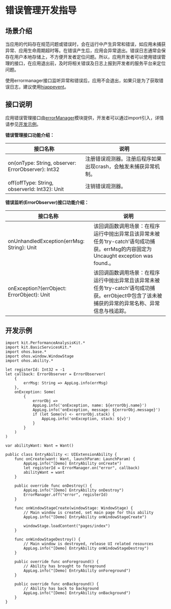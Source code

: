 # 错误管理开发指导

## 场景介绍

当应用的代码存在规范问题或错误时，会在运行中产生异常和错误，如应用未捕获异常、应用生命周期超时等。在错误产生后，应用会异常退出。错误日志通常会保存在用户本地存储上，不方便开发者定位问题。所以，应用开发者可以使用错误管理的接口，在应用退出前，及时将相关错误及日志上报到开发者的服务平台来定位问题。

使用errormanager接口监听异常和错误后，应用不会退出，如果只是为了获取错误日志，建议使用[hiappevent](./cj-hiappevent-watcher-crash-events.md)。

## 接口说明

应用错误管理接口由[errorManager](../../../API_Reference/source_zh_cn/apis/AbilityKit/cj-apis-ability.md#class-errormanager)模块提供，开发者可以通过import引入，详情请参见[开发示例](#开发示例)。

**错误管理接口功能介绍：**

| 接口名称                                                       | 说明                                                 |
| ------------------------------------------------------------ | ---------------------------------------------------- |
| on(onType: String, observer: ErrorObserver): Int32       | 注册错误观测器。注册后程序如果出现crash，会触发未捕获异常机制。|
| off(offType: String, observerId: Int32): Unit | 注销错误观测器。|

**错误监听(ErrorObserver)接口功能介绍：**

| 接口名称                         | 说明                                                         |
| ------------------------------ | ------------------------------------------------------------ |
| onUnhandledException(errMsg: String): Unit | 该回调函数调用场景：在程序运行中抛出异常且该异常未被任务‘try-catch’语句成功捕获。errMsg的内容固定为Uncaught exception was found.。 |
| onException?(errObject: ErrorObject): Unit | 该回调函数调用场景：在程序运行中抛出异常且该异常未被任务‘try-catch’语句成功捕获。errObject中包含了该未被捕获的异常的异常名称、异常信息与栈追踪。|

## 开发示例

<!--compile-->
```cangjie
import kit.PerformanceAnalysisKit.*
import kit.BasicServicesKit.*
import ohos.base.*
import ohos.window.WindowStage
import ohos.ability.*

let registerId: Int32 = -1
let callback: ErrorObserver = ErrorObserver(
    {
        errMsg: String => AppLog.info(errMsg)
    },
    onException: Some(
        {
            errorObj =>
            AppLog.info('onException, name: ${errorObj.name}')
            AppLog.info('onException, message: ${errorObj.message}')
            if (let Some(v) <- errorObj.stack) {
                AppLog.info('onException, stack: ${v}')
            }
        }
    )
)

var abilityWant: Want = Want()

public class EntryAbility <: UIExtensionAbility {
    func onCreate(want: Want, launchParam: LaunchParam) {
        AppLog.info("[Demo] EntryAbility onCreate")
        let registerId = ErrorManager.on("error", callback)
        abilityWant = want
    }

    public override func onDestroy() {
        AppLog.info("[Demo] EntryAbility onDestroy")
        ErrorManager.off("error", registerId)
    }

    func onWindowStageCreate(windowStage: WindowStage) {
        // Main window is created, set main page for this ability
        AppLog.info("[Demo] EntryAbility onWindowStageCreate")

        windowStage.loadContent("pages/index")
    }

    func onWindowStageDestroy() {
        // Main window is destroyed, release UI related resources
        AppLog.info("[Demo] EntryAbility onWindowStageDestroy")
    }

    public override func onForeground() {
        // Ability has brought to foreground
        AppLog.info("[Demo] EntryAbility onForeground")
    }

    public override func onBackground() {
        // Ability has back to background
        AppLog.info("[Demo] EntryAbility onBackground")
    }
}
```
